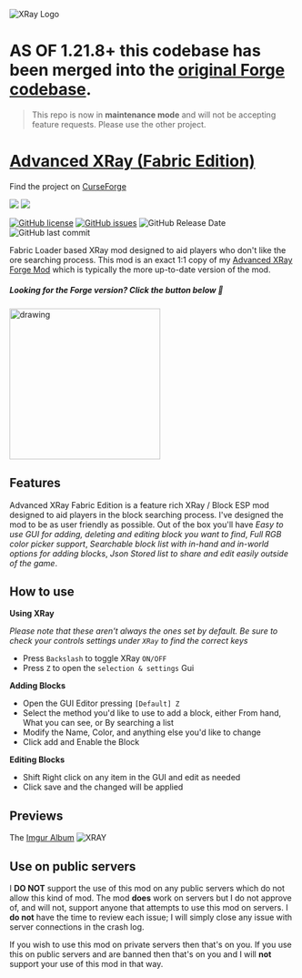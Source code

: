 ![XRay Logo](https://raw.githubusercontent.com/AdvancedXRay/XRay-Fabric/refs/heads/main/.github/assets/xray-fabric-logo.svg)

# AS OF 1.21.8+ this codebase has been merged into the [original Forge codebase](https://github.com/AdvancedXRay/XRay-Mod).

> This repo is now in **maintenance mode** and will not be accepting feature requests. Please use the other project. 

# [Advanced XRay (Fabric Edition)](https://www.curseforge.com/minecraft/mc-mods/advanced-xray-fabric-edition)

Find the project on [CurseForge](https://www.curseforge.com/minecraft/mc-mods/advanced-xray-fabric-edition)

[![](https://cf.way2muchnoise.eu/short_444663.svg)](https://www.curseforge.com/minecraft/mc-mods/advanced-xray-fabric-edition)
[![](https://cf.way2muchnoise.eu/versions/444663.svg)](https://www.curseforge.com/minecraft/mc-mods/advanced-xray-fabric-edition)

[![GitHub license](https://img.shields.io/github/license/advancedxray/XRay-Fabric)](https://github.com/advancedxray/XRay-Fabric/blob/main/LICENSE)
[![GitHub issues](https://img.shields.io/github/issues/advancedxray/XRay-Fabric)](https://github.com/advancedxray/XRay-Fabric/issues)
![GitHub Release Date](https://img.shields.io/github/release-date/advancedxray/xray-Fabric)
![GitHub last commit](https://img.shields.io/github/last-commit/advancedxray/xray-Fabric)

Fabric Loader based XRay mod designed to aid players who don't like the ore searching process. This mod is an exact 1:1 copy of my [Advanced XRay Forge Mod](https://github.com/advancedxray/XRay-Mod/) which is typically the more up-to-date version of the mod.

##### Looking for the Forge version? Click the button below :tada:

<a href="https://github.com/advancedxray/xray-mod"><img src="https://raw.githubusercontent.com/AdvancedXRay/XRay-Fabric/refs/heads/main/.github/assets/xray-forge-badge.svg" alt="drawing" width="265"/>
</a>

## Features
Advanced XRay Fabric Edition is a feature rich XRay / Block ESP mod designed to aid players in the block searching process. I've designed the mod to be as user friendly as possible. Out of the box you'll have *Easy to use GUI for adding, deleting and editing block you want to find*, *Full RGB color picker support*, *Searchable block list with in-hand and in-world options for adding blocks*, *Json Stored list to share and edit easily outside of the game*.

## How to use

**Using XRay**

*Please note that these aren't always the ones set by default. Be sure to check your controls settings under `XRay` to find the correct keys*

- Press `Backslash` to toggle XRay `ON/OFF`
- Press `Z` to open the `selection & settings` Gui 

**Adding Blocks**

- Open the GUI Editor pressing `[Default] Z`
- Select the method you'd like to use to add a block, either From hand, What you can see, or By searching a list
- Modify the Name, Color, and anything else you'd like to change
- Click add and Enable the Block

**Editing Blocks**

- Shift Right click on any item in the GUI and edit as needed
- Click save and the changed will be applied

## Previews

The [Imgur Album](http://imgur.com/a/23dX5)
![XRAY](http://i.imgur.com/N3KOEaE.png)

## Use on public servers

I **DO NOT** support the use of this mod on any public servers which do not allow this kind of mod. The mod **does** work on servers but I do not approve of, and will not, support anyone that attempts to use this mod on servers. I **do not** have the time to review each issue; I will simply close any issue with server connections in the crash log. 

If you wish to use this mod on private servers then that's on you. If you use this on public servers and are banned then that's on you and I will **not** support your use of this mod in that way. 
